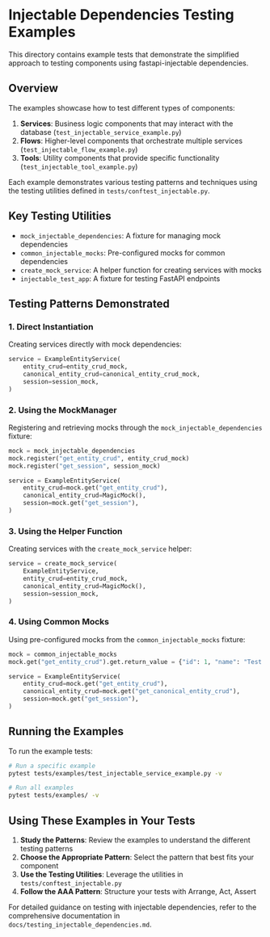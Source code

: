 # Injectable Dependencies Testing Examples

This directory contains example tests that demonstrate the simplified approach to testing components using fastapi-injectable dependencies.

## Overview

The examples showcase how to test different types of components:

1. **Services**: Business logic components that may interact with the database (`test_injectable_service_example.py`)
2. **Flows**: Higher-level components that orchestrate multiple services (`test_injectable_flow_example.py`)
3. **Tools**: Utility components that provide specific functionality (`test_injectable_tool_example.py`)

Each example demonstrates various testing patterns and techniques using the testing utilities defined in `tests/conftest_injectable.py`.

## Key Testing Utilities

- `mock_injectable_dependencies`: A fixture for managing mock dependencies
- `common_injectable_mocks`: Pre-configured mocks for common dependencies
- `create_mock_service`: A helper function for creating services with mocks
- `injectable_test_app`: A fixture for testing FastAPI endpoints

## Testing Patterns Demonstrated

### 1. Direct Instantiation

Creating services directly with mock dependencies:

```python
service = ExampleEntityService(
    entity_crud=entity_crud_mock,
    canonical_entity_crud=canonical_entity_crud_mock,
    session=session_mock,
)
```

### 2. Using the MockManager

Registering and retrieving mocks through the `mock_injectable_dependencies` fixture:

```python
mock = mock_injectable_dependencies
mock.register("get_entity_crud", entity_crud_mock)
mock.register("get_session", session_mock)

service = ExampleEntityService(
    entity_crud=mock.get("get_entity_crud"),
    canonical_entity_crud=MagicMock(),
    session=mock.get("get_session"),
)
```

### 3. Using the Helper Function

Creating services with the `create_mock_service` helper:

```python
service = create_mock_service(
    ExampleEntityService,
    entity_crud=entity_crud_mock,
    canonical_entity_crud=MagicMock(),
    session=session_mock,
)
```

### 4. Using Common Mocks

Using pre-configured mocks from the `common_injectable_mocks` fixture:

```python
mock = common_injectable_mocks
mock.get("get_entity_crud").get.return_value = {"id": 1, "name": "Test Entity"}

service = ExampleEntityService(
    entity_crud=mock.get("get_entity_crud"),
    canonical_entity_crud=mock.get("get_canonical_entity_crud"),
    session=mock.get("get_session"),
)
```

## Running the Examples

To run the example tests:

```bash
# Run a specific example
pytest tests/examples/test_injectable_service_example.py -v

# Run all examples
pytest tests/examples/ -v
```

## Using These Examples in Your Tests

1. **Study the Patterns**: Review the examples to understand the different testing patterns
2. **Choose the Appropriate Pattern**: Select the pattern that best fits your component
3. **Use the Testing Utilities**: Leverage the utilities in `tests/conftest_injectable.py`
4. **Follow the AAA Pattern**: Structure your tests with Arrange, Act, Assert

For detailed guidance on testing with injectable dependencies, refer to the comprehensive documentation in `docs/testing_injectable_dependencies.md`.
